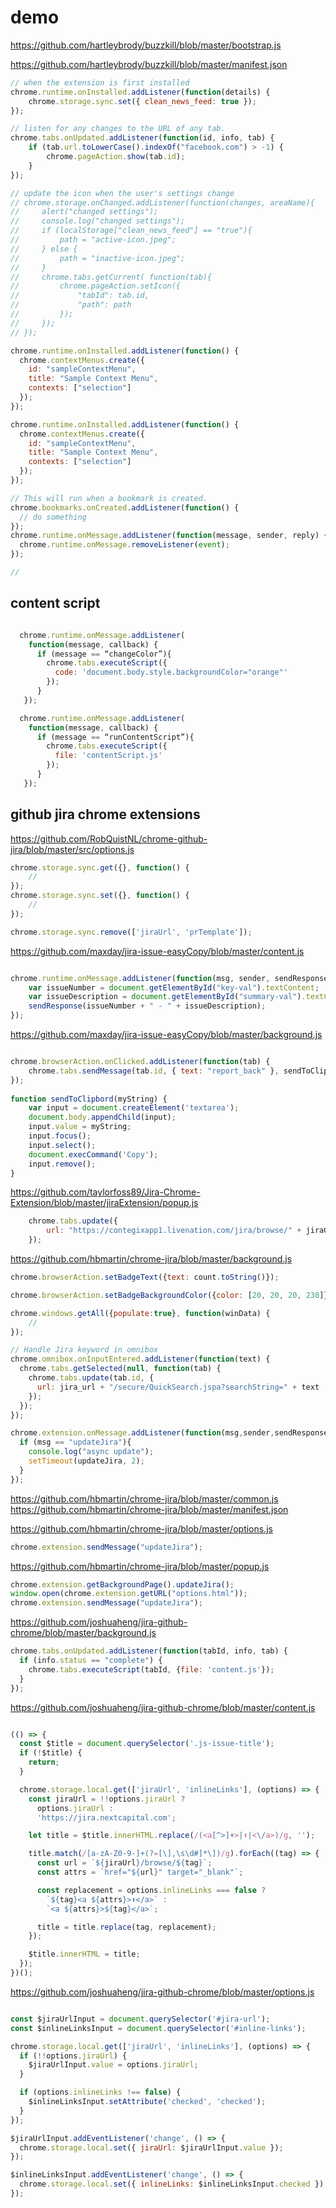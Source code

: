 # demo

https://github.com/hartleybrody/buzzkill/blob/master/bootstrap.js

https://github.com/hartleybrody/buzzkill/blob/master/manifest.json

```js
// when the extension is first installed
chrome.runtime.onInstalled.addListener(function(details) {
    chrome.storage.sync.set({ clean_news_feed: true });
});

// listen for any changes to the URL of any tab.
chrome.tabs.onUpdated.addListener(function(id, info, tab) {
    if (tab.url.toLowerCase().indexOf("facebook.com") > -1) {
        chrome.pageAction.show(tab.id);
    }
});

// update the icon when the user's settings change
// chrome.storage.onChanged.addListener(function(changes, areaName){
//     alert("changed settings");
//     console.log("changed settings");
//     if (localStorage["clean_news_feed"] == "true"){
//         path = "active-icon.jpeg";
//     } else {
//         path = "inactive-icon.jpeg";
//     }
//     chrome.tabs.getCurrent( function(tab){
//         chrome.pageAction.setIcon({
//             "tabId": tab.id,
//             "path": path
//         });
//     });
// });
```

```js
chrome.runtime.onInstalled.addListener(function() {
  chrome.contextMenus.create({
    id: "sampleContextMenu",
    title: "Sample Context Menu",
    contexts: ["selection"]
  });
});
```

```js
chrome.runtime.onInstalled.addListener(function() {
  chrome.contextMenus.create({
    id: "sampleContextMenu",
    title: "Sample Context Menu",
    contexts: ["selection"]
  });
});

// This will run when a bookmark is created.
chrome.bookmarks.onCreated.addListener(function() {
  // do something
});
chrome.runtime.onMessage.addListener(function(message, sender, reply) {
  chrome.runtime.onMessage.removeListener(event);
});
```

```js
//
```

## content script

```js

  chrome.runtime.onMessage.addListener(
    function(message, callback) {
      if (message == “changeColor”){
        chrome.tabs.executeScript({
          code: 'document.body.style.backgroundColor="orange"'
        });
      }
   });

```

```js
  chrome.runtime.onMessage.addListener(
    function(message, callback) {
      if (message == “runContentScript”){
        chrome.tabs.executeScript({
          file: 'contentScript.js'
        });
      }
   });

```

## github jira chrome extensions

https://github.com/RobQuistNL/chrome-github-jira/blob/master/src/options.js

```js
chrome.storage.sync.get({}, function() {
    //
});
chrome.storage.sync.set({}, function() {
    //
});

chrome.storage.sync.remove(['jiraUrl', 'prTemplate']);

```

https://github.com/maxday/jira-issue-easyCopy/blob/master/content.js


```js

chrome.runtime.onMessage.addListener(function(msg, sender, sendResponse) {
    var issueNumber = document.getElementById("key-val").textContent;
    var issueDescription = document.getElementById("summary-val").textContent;
    sendResponse(issueNumber + " - " + issueDescription);
});


```

https://github.com/maxday/jira-issue-easyCopy/blob/master/background.js

```js

chrome.browserAction.onClicked.addListener(function(tab) {
    chrome.tabs.sendMessage(tab.id, { text: "report_back" }, sendToClipbord);
});
 
function sendToClipbord(myString) {
    var input = document.createElement('textarea');
    document.body.appendChild(input);
    input.value = myString;
    input.focus();
    input.select();
    document.execCommand('Copy');
    input.remove();
}

```

https://github.com/taylorfoss89/Jira-Chrome-Extension/blob/master/jiraExtension/popup.js


```js
    chrome.tabs.update({
        url: "https://contegixapp1.livenation.com/jira/browse/" + jiraGroup + '-' + jiraNumber
    });

```


https://github.com/hbmartin/chrome-jira/blob/master/background.js

```js
chrome.browserAction.setBadgeText({text: count.toString()});

chrome.browserAction.setBadgeBackgroundColor({color: [20, 20, 20, 230]}); 

chrome.windows.getAll({populate:true}, function(winData) {
    //
});

// Handle Jira keyword in omnibox
chrome.omnibox.onInputEntered.addListener(function(text) {
  chrome.tabs.getSelected(null, function(tab) {
    chrome.tabs.update(tab.id, {
      url: jira_url + "/secure/QuickSearch.jspa?searchString=" + text
    });
  });
});

chrome.extension.onMessage.addListener(function(msg,sender,sendResponse){
  if (msg == "updateJira"){
    console.log("async update");
    setTimeout(updateJira, 2);
  }
});

```

https://github.com/hbmartin/chrome-jira/blob/master/common.js
https://github.com/hbmartin/chrome-jira/blob/master/manifest.json


https://github.com/hbmartin/chrome-jira/blob/master/options.js

```js
chrome.extension.sendMessage("updateJira");

```
https://github.com/hbmartin/chrome-jira/blob/master/popup.js

```js
chrome.extension.getBackgroundPage().updateJira();
window.open(chrome.extension.getURL("options.html"));
chrome.extension.sendMessage("updateJira");

```

https://github.com/joshuaheng/jira-github-chrome/blob/master/background.js


```js
chrome.tabs.onUpdated.addListener(function(tabId, info, tab) {
  if (info.status == "complete") {
    chrome.tabs.executeScript(tabId, {file: 'content.js'});
  }
});

```
https://github.com/joshuaheng/jira-github-chrome/blob/master/content.js

```js

(() => {
  const $title = document.querySelector('.js-issue-title');
  if (!$title) {
    return;
  }

  chrome.storage.local.get(['jiraUrl', 'inlineLinks'], (options) => {
    const jiraUrl = !!options.jiraUrl ?
      options.jiraUrl :
      'https://jira.nextcapital.com';

    let title = $title.innerHTML.replace(/(<a[^>]+>|⬆︎|<\/a>)/g, '');

    title.match(/[a-zA-Z0-9-]+(?=[\],\s\d#]*\])/g).forEach((tag) => {
      const url = `${jiraUrl}/browse/${tag}`;
      const attrs = `href="${url}" target="_blank"`;

      const replacement = options.inlineLinks === false ?
        `${tag}<a ${attrs}>⬆︎</a>` :
        `<a ${attrs}>${tag}</a>`;

      title = title.replace(tag, replacement);
    });

    $title.innerHTML = title;
  });
})();

```
https://github.com/joshuaheng/jira-github-chrome/blob/master/options.js


```js

const $jiraUrlInput = document.querySelector('#jira-url');
const $inlineLinksInput = document.querySelector('#inline-links');

chrome.storage.local.get(['jiraUrl', 'inlineLinks'], (options) => {
  if (!!options.jiraUrl) {
    $jiraUrlInput.value = options.jiraUrl;
  }

  if (options.inlineLinks !== false) {
    $inlineLinksInput.setAttribute('checked', 'checked');
  }
});

$jiraUrlInput.addEventListener('change', () => {
  chrome.storage.local.set({ jiraUrl: $jiraUrlInput.value });
});

$inlineLinksInput.addEventListener('change', () => {
  chrome.storage.local.set({ inlineLinks: $inlineLinksInput.checked });
});

```
